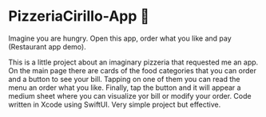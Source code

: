 # PizzeriaCirillo-App 🍕
Imagine you are hungry. Open this app, order what you like and pay (Restaurant app demo).

This is a little project about an imaginary pizzeria that requested me an app. On the main page there are cards of the food categories that you can order and a button to see your bill.
Tapping on one of them you can read the menu an order what you like. Finally, tap the button and it will appear a medium sheet where you can visualize yor bill or modify your order. 
Code written in Xcode using SwiftUI. Very simple project but effective.
